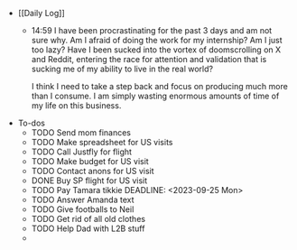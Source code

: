 - [[Daily Log]]
	- 14:59 I have been procrastinating for the past 3 days and am not sure why. Am I afraid of doing the work for my internship? Am I just too lazy? Have I been sucked into the vortex of doomscrolling on X and Reddit, entering the race for attention and validation that is sucking me of my ability to live in the real world?
	  
	  I think I need to take a step back and focus on producing much more than I consume. I am simply wasting enormous amounts of time of my life on this business.
- To-dos
	- TODO Send mom finances
	- TODO Make spreadsheet for US visits
	- TODO Call Justfly for flight
	- TODO Make budget for US visit
	- TODO Contact anons for US visit
	- DONE Buy SP flight for US visit
	- TODO Pay Tamara tikkie
	  DEADLINE: <2023-09-25 Mon>
	- TODO Answer Amanda text
	- TODO Give footballs to Neil
	- TODO Get rid of all old clothes
	- TODO Help Dad with L2B stuff
	-